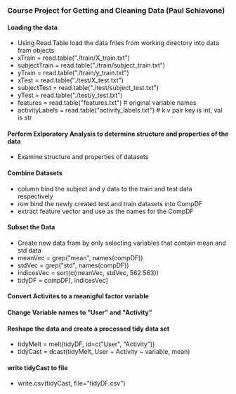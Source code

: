 ### Course Project for Getting and Cleaning Data (Paul Schiavone)

#### Loading the data  
* Using Read.Table load the data friles from working directory into data fram objects
* xTrain = read.table("./train/X_train.txt")
* subjectTrain = read.table("./train/subject_train.txt")
* yTrain = read.table("./train/y_train.txt")
* xTest = read.table("./test/X_test.txt")
* subjectTest = read.table("./test/subject_test.txt")
* yTest = read.table("./test/y_test.txt")
* features = read.table("features.txt") # original variable names
* activityLabels = read.table("activity_labels.txt") # k v pair key is int, val is str

#### Perform Exlporatory Analysis to determine structure and properties of the data
* Examine structure and properties of datasets

#### Combine Datasets
* column bind the subject and y data to the train and test data respectively
* row bind the newly created test and train datasets into CompDF
* extract feature vector and use as the names for the CompDF

#### Subset the Data
* Create new data fram by only selecting variables that contain mean and std data
* meanVec = grep("mean", names(compDF))
* stdVec = grep("std", names(compDF))
* indicesVec = sort(c(meanVec, stdVec, 562:563)) 
* tidyDF = compDF[, indicesVec] 

#### Convert Activites to a meanigful factor variable

#### Change Variable names to "User" and "Activity"

#### Reshape the data and create a processed tidy data set
* tidyMelt = melt(tidyDF, id=c("User", "Activity"))
* tidyCast = dcast(tidyMelt, User + Activity ~ variable, mean)

#### write tidyCast to file
* write.csv(tidyCast, file="tidyDF.csv")


